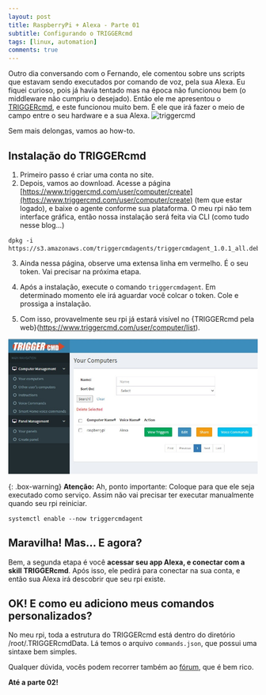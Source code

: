 ```yaml
---
layout: post
title: RaspberryPi + Alexa - Parte 01
subtitle: Configurando o TRIGGERcmd
tags: [linux, automation]
comments: true
---
```


Outro dia conversando com o Fernando, ele comentou sobre uns scripts que estavam sendo executados por comando de voz, pela sua Alexa. Eu fiquei curioso, pois já havia tentado mas na época não funcionou bem (o middleware não cumpriu o desejado). Então ele me apresentou o [TRIGGERcmd](https://www.triggercmd.com), e este funcionou muito bem. É ele que irá fazer o meio de campo entre o seu hardware e a sua Alexa.
![triggercmd](https://www.triggercmd.com/user/images/logoColor.png)

Sem mais delongas, vamos ao how-to.

## Instalação do TRIGGERcmd
1. Primeiro passo é criar uma conta no site.
2. Depois, vamos ao download. Acesse a página [https://www.triggercmd.com/user/computer/create](https://www.triggercmd.com/user/computer/create) (tem que estar logado), e baixe o agente conforme sua plataforma. O meu rpi não tem interface gráfica, então nossa instalação será feita via CLI (como tudo nesse blog...)

```shell
dpkg -i https://s3.amazonaws.com/triggercmdagents/triggercmdagent_1.0.1_all.deb
```

3. Ainda nessa página, observe uma extensa linha em vermelho. É o seu token. Vai precisar na próxima etapa.

4. Após a instalação, execute o comando `triggercmdagent`. Em determinado momento ele irá aguardar você colcar o token. Cole e prossiga a instalação.

5. Com isso, provavelmente seu rpi já estará visível no {TRIGGERcmd pela web}(https://www.triggercmd.com/user/computer/list).

![Your Computers](img/20211001-01.jpg)


{: .box-warning}
**Atenção:** Ah, ponto importante: Coloque para que ele seja executado como serviço. Assim não vai precisar ter executar manualmente quando seu rpi reiniciar.
```shell
systemctl enable --now triggercmdagent
```

## Maravilha! Mas... E agora?
Bem, a segunda etapa é você **acessar seu app Alexa, e conectar com a skill TRIGGERcmd**.
Após isso, ele pedirá para conectar na sua conta, e então sua Alexa irá descobrir que seu rpi existe.

## OK! E como eu adiciono meus comandos personalizados?
No meu rpi, toda a estrutura do TRIGGERcmd está dentro do diretório /root/.TRIGGERcmdData. Lá temos o arquivo `commands.json`, que possui uma sintaxe bem simples.

Qualquer dúvida, vocês podem recorrer também ao [fórum](https://www.triggercmd.com/forum), que é bem rico.

**Até a parte 02!**
